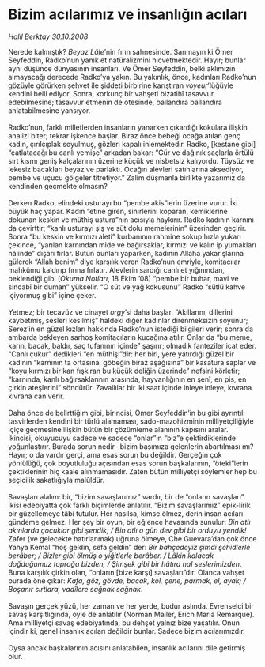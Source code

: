 # Bizim acılarımız ve insanlığın acıları

*Halil Berktay 30.10.2008*

<div class="taraf_structure_2col_1zq">
<div class="margen_n">



 <p>Nerede kalmıştık? <i>Beyaz Lâle</i>’nin fırın sahnesinde. Sanmayın ki Ömer Seyfeddin, Radko’nun yanık et natüralizmini hicvetmektedir. Hayır; bunlar aynı düşünce dünyasının insanları. Ve Ömer Seyfeddin, belki aklımızın almayacağı derecede Radko’ya yakın. Bu yakınlık, önce, kadınları Radko’nun gözüyle görürken şehvet ile şiddeti birbirine karıştıran <i>voyeur</i>’lüğüyle kendini belli ediyor. Sonra, korkunç bir vahşeti bizatihî tasavvur edebilmesine; tasavvur etmenin de ötesinde, ballandıra ballandıra anlatabilmesine yansıyor.<br/><br/>Radko’nun, farklı milletlerden insanların yanarken çıkardığı kokulara ilişkin analizi biter; tekrar işkence başlar. Biraz önce bebeği ocağa atılan genç kadın, çırılçıplak soyulmuş, gözleri kapalı inlemektedir. Radko, [kestane gibi] “çatlatacağı bu canlı yemişe” arkadan bakar: “Gür ve dağınık saçlarla örtülü sırt kısmı geniş kalçalarının üzerine küçük ve nisbetsiz kalıyordu. Tüysüz ve lekesiz bacakları beyaz ve parlaktı. Ocağın alevleri satıhlarına aksediyor, pembe ve uçucu gölgeler titretiyor.” Zalim düşmanla birlikte yazarımız da kendinden geçmekte olmasın? <br/><br/>Derken Radko, elindeki usturayı bu “pembe akis”lerin üzerine vurur. İki büyük haç yapar. Kadın “etine giren, sinirlerini koparan, kemiklerine dokunan keskin ve müthiş ustura”nın acısıyla haykırır. Radko kadının karnını da çevirttir; “kanlı usturayı şiş ve süt dolu memelerinin” üzerinden geçirir. Sonra “bu keskin ve kırmızı aleti” kurbanının rahmine sokup hızla yukarı çekince, “yarılan karnından mide ve bağırsaklar, kırmızı ve kalın ip yumakları hâlinde” dışarı fırlar. Bütün bunları yaparken, kadının Allaha yakarışlarına gülerek “Allah benim” diye karşılık veren Radko’nun emriyle, komitacılar mahkûmu kaldırıp fırına fırlatır. Alevlerin sardığı canlı et yığınından, beklendiği gibi (<i>Okuma Notları</i>, 18 Ekim ’08) “pembe bir buhar, mavi ve sincabî bir duman” yükselir. “O süt ve yağ kokusunu” Radko “sütlü kahve içiyormuş gibi” içine çeker.<br/><br/>Yetmez; bir tecavüz ve cinayet <i>orgy</i>’si daha başlar. “Akıllarını, dillerini kaybetmiş, sesleri kesilmiş” haldeki diğer kadınlar direnmeksizin soyunur; Serez’in en güzel kızları hakkında Radko’nun istediği bilgileri verir; sonra da ambarda bekleyen sarhoş komitacıların kucağına atılır. Onlar da “bu meme, karın, bacak, baldır, saç tufanının içinde” şaşırır; olmadık fanteziler icat eder. “Canlı çukur” dedikleri “en müthişi”dir: her biri, yere yatırdığı güzel bir kadının “karnının ta ortasına, göbeğin biraz aşağısına” bir kasatura saplar ve “koyu kırmızı bir kan fışkıran bu küçük deliğin üzerinde” nefsini körletir; “karnında, kanlı bağırsaklarının arasında, hayvanlığının en şenî, en pis, en çirkin ateşlerini” söndürür. Zavallılar bir iki saat içinde inleye inleye, kıvrana kıvrana can verir. <br/><br/>Daha önce de belirttiğim gibi, birincisi, Ömer Seyfeddin’in bu gibi ayrıntılı tasvirlerden kendini bir türlü alamaması, sado-mazohizminin milliyetçiliğiyle içiçe geçmesine ilişkin bütün bir çözümleme alanının kapısını aralar. <br/>İkincisi, okuyucuyu sadece ve sadece “onlar”ın “biz”e çektirdiklerinde yoğunlaştırır. Burada sorun nedir –bizim başımıza gelenlerin abartılması mı? Hayır; o da vardır gerçi, ama esas sorun bu değildir. Gerçeğin çok yönlülüğü, çok boyutluluğu açısından esas sorun başkalarının, “öteki”lerin çektiklerinin hiç kaale alınmamasıdır. Zaten bütün milliyetçi söylemler hep bu seçicilik sakatlığıyla malûldür. <br/><br/>Savaşları alalım: bir, “bizim savaşlarımız” vardır, bir de “onların savaşları”. İkisi edebiyatta çok farklı biçimlerde anlatılır. “Bizim savaşlarımız” epik-lirik bir güzellemeye tâbi tutulur. Her nasılsa, kimse ölmez, derin insan acıları gündeme gelmez. Her şey bir oyun, bir eğlence havasında sunulur: <i>Bin atlı akınlarda çocuklar gibi şendik; / Bin atlı o gün dev gibi bir orduyu yendik!</i> Zafer (ve gelecekte hatırlanmak) uğruna ölmeye, Che Guevara’dan çok önce Yahya Kemal “hoş geldin, sefa geldin” der: <i>Bir bahçedeyiz şimdi şehidlerle berâber; / Bizler gibi ölmüş o yiğitlerle berâber. / Lâkin kalacak doğduğumuz toprağa bizden, / Şimşek gibi bir hâtıra nal seslerimizden</i>. Buna karşılık çirkin olan, “onların [bize karşı] savaşları”dır. Olanca vahşet burada öne çıkar: <i>Kafa, göz, gövde, bacak, kol, çene, parmak, el, ayak; / Boşanır sırtlara, vadîlere sağnak sağnak</i>. <br/><br/>Savaşın gerçek yüzü, her zaman ve her yerde, budur aslında. Evrenselci bir savaş karşıtlığında, öyle de anlatılır (Norman Mailer, Erich Maria Remarque). Ama milliyetçi savaş edebiyatında, bu dehşet yalnız bize yaşatılır. Onun içindir ki, genel insanlık acıları değildir bunlar. Sadece bizim acılarımızdır.<br/><br/>Oysa ancak başkalarının acısını anlatabilen, insanlık acılarını dile getirmiş olur.</p>
<br/>
<br/>
<br/>



<br/>


<div id="taraf_not">
</div>

</div>


</div>
